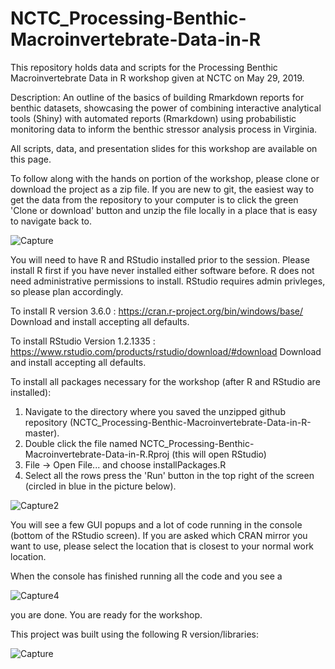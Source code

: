 # NCTC_Processing-Benthic-Macroinvertebrate-Data-in-R
This repository holds data and scripts for the Processing Benthic Macroinvertebrate Data in R workshop given at NCTC on May 29, 2019. 

Description: An outline of the basics of building Rmarkdown reports for benthic datasets, showcasing the power of combining interactive analytical tools (Shiny) with automated reports (Rmarkdown) using probabilistic monitoring data to inform the benthic stressor analysis process in Virginia.


All scripts, data, and presentation slides for this workshop are available on this page. 

To follow along with the hands on portion of the workshop, please clone or download the project as a zip file. If you are new to git, the easiest way to get the data from the repository to your computer is to click the green 'Clone or download' button and unzip the file locally in a place that is easy to navigate back to.

![Capture](https://user-images.githubusercontent.com/16804416/57715703-560ca100-7645-11e9-8e65-c01fe11b8dcc.PNG)

You will need to have R and RStudio installed prior to the session. Please install R first if you have never installed either software before. R does not need administrative permissions to install. RStudio requires admin privleges, so please plan accordingly.

To install R version 3.6.0 : https://cran.r-project.org/bin/windows/base/
Download and install accepting all defaults.

To install RStudio Version 1.2.1335 : https://www.rstudio.com/products/rstudio/download/#download
Download and install accepting all defaults.

To install all packages necessary for the workshop (after R and RStudio are installed):
1) Navigate to the directory where you saved the unzipped github repository (NCTC_Processing-Benthic-Macroinvertebrate-Data-in-R-master).
2) Double click the file named NCTC_Processing-Benthic-Macroinvertebrate-Data-in-R.Rproj (this will open RStudio)
3) File -> Open File... and choose installPackages.R
4) Select all the rows press the 'Run' button in the top right of the screen (circled in blue in the picture below).

![Capture2](https://user-images.githubusercontent.com/16804416/57716714-9705b500-7647-11e9-9d8b-49da8157afe4.PNG)

You will see a few GUI popups and a lot of code running in the console (bottom of the RStudio screen). If you are asked which CRAN mirror you want to use, please select the location that is closest to your normal work location.

When the console has finished running all the code and you see a 

![Capture4](https://user-images.githubusercontent.com/16804416/57717109-7b4ede80-7648-11e9-9e3e-8ea623e105fe.PNG)

you are done. You are ready for the workshop.


This project was built using the following R version/libraries:

![Capture](https://user-images.githubusercontent.com/16804416/57940059-ada34a80-7899-11e9-8fa2-69cd8905ef60.PNG)

